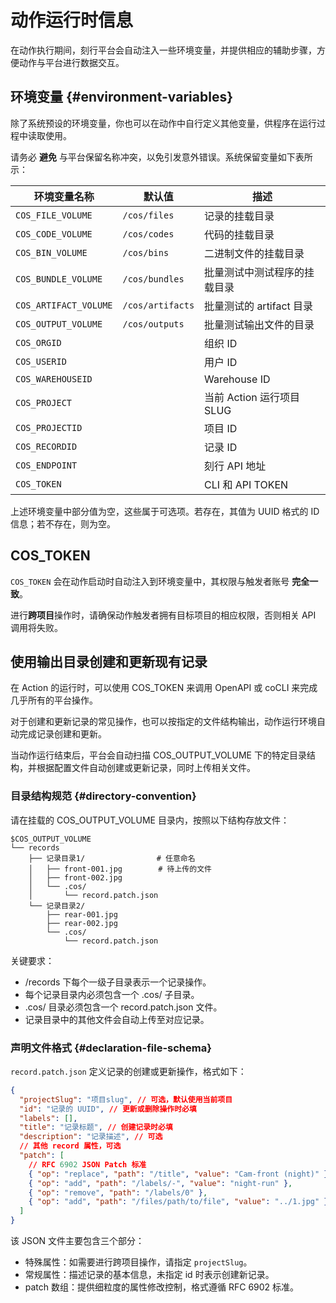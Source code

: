 # 动作运行时信息

在动作执行期间，刻行平台会自动注入一些环境变量，并提供相应的辅助步骤，方便动作与平台进行数据交互。

## 环境变量 {#environment-variables}

除了系统预设的环境变量，你也可以在动作中自行定义其他变量，供程序在运行过程中读取使用。

请务必 **避免** 与平台保留名称冲突，以免引发意外错误。系统保留变量如下表所示：

| 环境变量名称          | 默认值           | 描述                         |
| --------------------- | ---------------- | ---------------------------- |
| `COS_FILE_VOLUME`     | `/cos/files`     | 记录的挂载目录               |
| `COS_CODE_VOLUME`     | `/cos/codes`     | 代码的挂载目录               |
| `COS_BIN_VOLUME`      | `/cos/bins`      | 二进制文件的挂载目录         |
| `COS_BUNDLE_VOLUME`   | `/cos/bundles`   | 批量测试中测试程序的挂载目录 |
| `COS_ARTIFACT_VOLUME` | `/cos/artifacts` | 批量测试的 artifact 目录     |
| `COS_OUTPUT_VOLUME`   | `/cos/outputs`   | 批量测试输出文件的目录       |
| `COS_ORGID`           |                  | 组织 ID                      |
| `COS_USERID`          |                  | 用户 ID                      |
| `COS_WAREHOUSEID`     |                  | Warehouse ID                 |
| `COS_PROJECT`         |                  | 当前 Action 运行项目 SLUG    |
| `COS_PROJECTID`       |                  | 项目 ID                      |
| `COS_RECORDID`        |                  | 记录 ID                      |
| `COS_ENDPOINT`        |                  | 刻行 API 地址                |
| `COS_TOKEN`           |                  | CLI 和 API TOKEN             |

上述环境变量中部分值为空，这些属于可选项。若存在，其值为 UUID 格式的 ID 信息；若不存在，则为空。

## COS_TOKEN

`COS_TOKEN` 会在动作启动时自动注入到环境变量中，其权限与触发者账号 **完全一致**。

进行**跨项目**操作时，请确保动作触发者拥有目标项目的相应权限，否则相关 API 调用将失败。

## 使用输出目录创建和更新现有记录

在 Action 的运行时，可以使用 COS_TOKEN 来调用 OpenAPI 或 coCLI 来完成几乎所有的平台操作。

对于创建和更新记录的常见操作，也可以按指定的文件结构输出，动作运行环境自动完成记录创建和更新。

当动作运行结束后，平台会自动扫描 COS_OUTPUT_VOLUME 下的特定目录结构，并根据配置文件自动创建或更新记录，同时上传相关文件。

### 目录结构规范 {#directory-convention}

请在挂载的 COS_OUTPUT_VOLUME 目录内，按照以下结构存放文件：

```
$COS_OUTPUT_VOLUME
└── records
    ├── 记录目录1/                # 任意命名
    │   ├── front-001.jpg        # 待上传的文件
    │   ├── front-002.jpg
    │   └── .cos/
    │       └── record.patch.json
    └── 记录目录2/
        ├── rear-001.jpg
        ├── rear-002.jpg
        └── .cos/
            └── record.patch.json
```

关键要求：

- /records 下每个一级子目录表示一个记录操作。
- 每个记录目录内必须包含一个 .cos/ 子目录。
- .cos/ 目录必须包含一个 record.patch.json 文件。
- 记录目录中的其他文件会自动上传至对应记录。

### 声明文件格式 {#declaration-file-schema}

`record.patch.json` 定义记录的创建或更新操作，格式如下：

```json
{
  "projectSlug": "项目slug", // 可选，默认使用当前项目
  "id": "记录的 UUID", // 更新或删除操作时必填
  "labels": [],
  "title": "记录标题", // 创建记录时必填
  "description": "记录描述", // 可选
  // 其他 record 属性，可选
  "patch": [
    // RFC 6902 JSON Patch 标准
    { "op": "replace", "path": "/title", "value": "Cam-front (night)" },
    { "op": "add", "path": "/labels/-", "value": "night-run" },
    { "op": "remove", "path": "/labels/0" },
    { "op": "add", "path": "/files/path/to/file", "value": "../1.jpg" }
  ]
}
```

该 JSON 文件主要包含三个部分：

- 特殊属性：如需要进行跨项目操作，请指定 `projectSlug`。
- 常规属性：描述记录的基本信息，未指定 id 时表示创建新记录。
- patch 数组：提供细粒度的属性修改控制，格式遵循 RFC 6902 标准。
